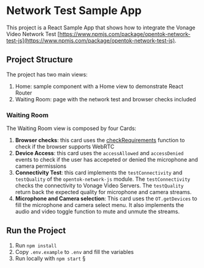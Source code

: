 # Network Test Sample App

This project is a React Sample App that shows how to integrate the Vonage Video Network Test [https://www.npmjs.com/package/opentok-network-test-js](https://www.npmjs.com/package/opentok-network-test-js).

## Project Structure

The project has two main views:

1. Home: sample component with a Home view to demonstrate React Router 
2. Waiting Room: page with the network test and browser checks included


### Waiting Room

The Waiting Room view is composed by four Cards:

1. **Browser checks**: this card uses the [checkRequirements](https://tokbox.com/developer/sdks/js/reference/OT.html#checkSystemRequirements) function to check if the browser supports WebRTC
2. **Device Access**: this card uses the `accessAllowed` and `accessDenied` events to check if the user has accepeted or denied the microphone and camera permissions
3. **Connectivity Test**: this card implements the `testConnectivity` and `testQuality` of the  `opentok-network-js` module. The `testConnectivity` checks the connectivity to Vonage Video Servers. The `testQuality` return back the expected quality for microphone and camera streams.
4. **Microphone and Camera selection**: This card uses the `OT.getDevices` to fill the microphone and camera select menu. It also implements the audio and video toggle function to mute and unmute the streams. 


## Run the Project

1. Run `npm install`
2. Copy `.env.example` to `.env` and fill the variables
4. Run locally with `npm start` §